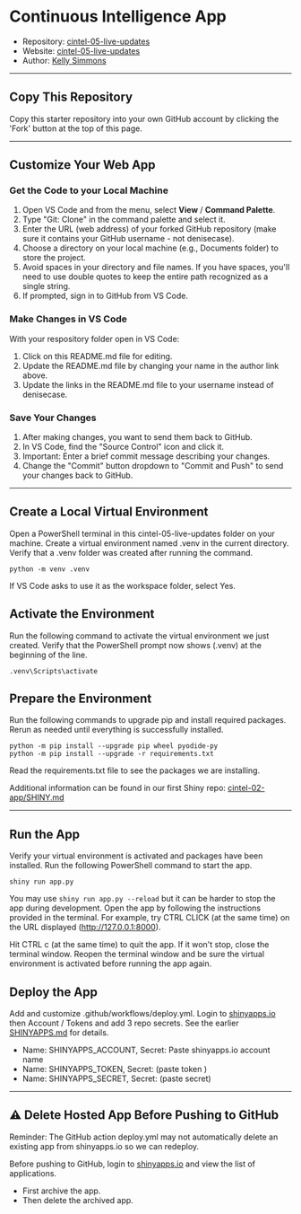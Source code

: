 # Continuous Intelligence App

- Repository: [cintel-05-live-updates](https://github.com/Kells2234/cintel-05-live-updates)
- Website: [cintel-05-live-updates](https://denisecase.github.io/cintel-05-live-updates/)
- Author: [Kelly Simmons](https://github.com/Kells2234)

-----

## Copy This Repository

Copy this starter repository into your own GitHub account by clicking the 'Fork' button at the top of this page. 

-----

## Customize Your Web App

### Get the Code to your Local Machine
    
1. Open VS Code and from the menu, select **View** / **Command Palette**.
1. Type "Git: Clone" in the command palette and select it.
1. Enter the URL (web address) of your forked GitHub repository (make sure it contains your GitHub username - not denisecase).
1. Choose a directory on your local machine (e.g., Documents folder) to store the project. 
1. Avoid spaces in your directory and file names. If you have spaces, you'll need to use double quotes to keep the entire path recognized as a single string.
1. If prompted, sign in to GitHub from VS Code.

### Make Changes in VS Code

With your respository folder open in VS Code:

1. Click on this README.md file for editing.
1. Update the README.md file by changing your name in the author link above.
1. Update the links in the README.md file to your username instead of denisecase.

### Save Your Changes

1. After making changes, you want to send them back to GitHub.
1. In VS Code, find the "Source Control" icon and click it.
1. Important: Enter a brief commit message describing your changes.
1. Change the "Commit" button dropdown to "Commit and Push" to send your changes back to GitHub.

-----

## Create a Local Virtual Environment

Open a PowerShell terminal in this cintel-05-live-updates folder on your machine. 
Create a virtual environment named .venv in the current directory. 
Verify that a .venv folder was created after running the command. 

```shell
python -m venv .venv
```

If VS Code asks to use it as the workspace folder, select Yes.

## Activate the Environment

Run the following command to activate the virtual environment we just created.
Verify that the PowerShell prompt now shows (.venv) at the beginning of the line.

```shell
.venv\Scripts\activate
```

## Prepare the Environment

Run the following commands to upgrade pip and install required packages.
Rerun as needed until everything is successfully installed.

```shell
python -m pip install --upgrade pip wheel pyodide-py
python -m pip install --upgrade -r requirements.txt
```

Read the requirements.txt file to see the packages we are installing.

Additional information can be found in our first Shiny repo: 
[cintel-02-app/SHINY.md](https://github.com/denisecase/cintel-02-app/blob/main/SHINY.md#step-2-prepare-virtual-environment)

-----

## Run the App

Verify your virtual environment is activated and packages have been installed. 
Run the following PowerShell command to start the app.

```shell
shiny run app.py
```

You may use `shiny run app.py --reload` but it can be harder to stop the app during development.
Open the app by following the instructions provided in the terminal. 
For example, try CTRL CLICK (at the same time) on the URL displayed (http://127.0.0.1:8000).

Hit CTRL c (at the same time) to quit the app. 
If it won't stop, close the terminal window.
Reopen the terminal window and be sure the virtual environment is activated
before running the app again.

## Deploy the App

Add and customize .github/workflows/deploy.yml.
Login to [shinyapps.io](https://www.shinyapps.io/) then Account / Tokens and add 3 repo secrets.
See the earlier [SHINYAPPS.md](https://github.com/denisecase/cintel-02-app/blob/main/SHINYAPPS.md) for details.

- Name: SHINYAPPS_ACCOUNT, Secret: Paste shinyapps.io account name
- Name: SHINYAPPS_TOKEN, Secret: (paste token )
- Name: SHINYAPPS_SECRET, Secret: (paste secret)

-----

## ⚠️ Delete Hosted App Before Pushing to GitHub

Reminder: The GitHub action deploy.yml may not automatically delete an existing app from shinyapps.io so we can redeploy.

Before pushing to GitHub, login to [shinyapps.io](https://www.shinyapps.io/) and view the list of applications. 

- First archive the app.
- Then delete the archived app.
